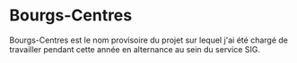 # Bourgs-Centres

Bourgs-Centres est le nom provisoire du projet sur lequel j'ai été chargé de travailler pendant cette année en alternance au sein du service SIG.
